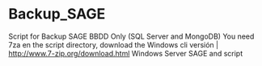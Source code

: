# Backup_SAGE
Script for Backup SAGE BBDD Only (SQL Server and MongoDB)
You need 7za en the script directory, download the Windows cli versión | http://www.7-zip.org/download.html
Windows Server SAGE and script
